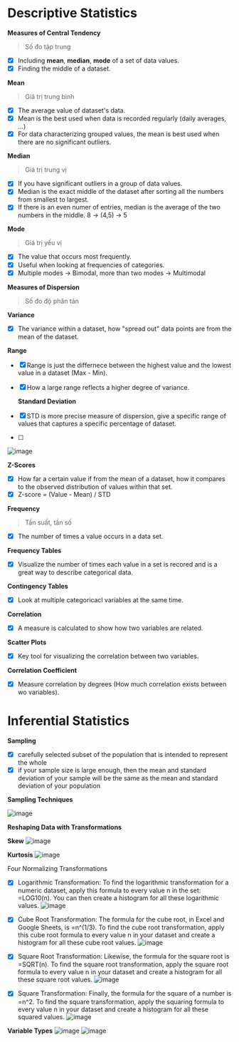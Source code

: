 # Descriptive Statistics

**Measures of Central Tendency**
> Số đo tập trung
- [x] Including **mean**, **median**, **mode** of a set of data values.
- [x] Finding the middle of a dataset.

**Mean**
> Giá trị trung bình
- [x] The average value of dataset's data.
- [x] Mean is the best used when data is recorded regularly (daily averages, ...)
- [x] For data characterizing grouped values, the mean is best used when there are no significant outliers.

**Median**
> Giá trị trung vị
- [x] If you have significant outliers in a group of data values.
- [x] Median is the exact middle of the dataset after sorting all the numbers from smallest to largest.
- [x] If there is an even numer of entries, median is the average of the two numbers in the middle. 8 -> (4,5) -> 5

**Mode**
> Giá trị yếu vị
- [x] The value that occurs most frequently.
- [x] Useful when looking at frequencies of categories.
- [x] Multiple modes -> Bimodal, more than two modes -> Multimodal

**Measures of Dispersion**
> Số đo độ phân tán

**Variance**
- [x] The variance within a dataset, how "spread out" data points are from the mean of the dataset.

**Range**
- [x] Range is just the differnece between the highest value and the lowest value in a dataset (Max - Min).
- [x] How a large range reflects a higher degree of variance.

  **Standard Deviation**
- [x] STD is more precise measure of dispersion, give a specific range of values that captures a specific percentage of dataset.
- [ ] 
![image](https://github.com/khoaht312/statistics-in-a-nutshell/assets/69152064/1465c06b-6790-4b71-a2b2-132e1d06ab5c)

**Z-Scores**
- [x] How far a certain value if from the mean of a dataset, how it compares to the observed distribution of values within that set.
- [x] Z-score = (Value - Mean) / STD

**Frequency**
> Tần suất, tần số
- [x] The number of times a value occurs in a data set.

**Frequency Tables**
- [x] Visualize the number of times each value in a set is recored and is a great way to describe categorical data.

**Contingency Tables**
- [x] Look at multiple categoricacl variables at the same time.

**Correlation**
- [x] A measure is calculated to show how two variables are related.

**Scatter Plots**
- [x] Key tool for visualizing the correlation between two variables.

**Correlation Coefficient**
- [x] Measure correlation by degrees (How much correlation exists between wo variables).

# Inferential Statistics

**Sampling**
- [x] carefully selected subset of the population that is intended to represent the whole
- [x] if your sample size is large enough, then the mean and standard deviation of your sample will be the same as the mean and standard deviation of your population

**Sampling Techniques**

![image](https://github.com/khoaht312/statistics-in-a-nutshell/assets/69152064/6f07e621-945b-4cb4-b7d2-3437d97073ac)

**Reshaping Data with Transformations**

**Skew**
![image](https://github.com/khoaht312/statistics-in-a-nutshell/assets/69152064/3e19f88a-06ea-4f45-8c79-a1c45c4ce112)

**Kurtosis**
![image](https://github.com/khoaht312/statistics-in-a-nutshell/assets/69152064/f1f0fc95-4fb0-477e-a885-15069a8f5a90)

Four Normalizing Transformations
- [x] Logarithmic Transformation: To find the logarithmic transformation for a numeric dataset, apply this formula to every value n in the set: =LOG10(n). You can then create a histogram for all these logarithmic values.
![image](https://github.com/khoaht312/statistics-in-a-nutshell/assets/69152064/4dff2d4b-6761-473a-aeb6-10fc5fcfa73f)

- [x] Cube Root Transformation: The formula for the cube root, in Excel and Google Sheets, is =n^(1/3). To find the cube root transformation, apply this cube root formula to every value n in your dataset and create a histogram for all these cube root values.
![image](https://github.com/khoaht312/statistics-in-a-nutshell/assets/69152064/4ab7b7ce-b252-4626-ad88-dae21bc55217)

- [x] Square Root Transformation: Likewise, the formula for the square root is =SQRT(n). To find the square root transformation, apply the square root formula to every value n in your dataset and create a histogram for all these square root values.
 ![image](https://github.com/khoaht312/statistics-in-a-nutshell/assets/69152064/5be8d8b9-f390-43cc-9f17-4ae1f7e80c47)

- [x] Square Transformation: Finally, the formula for the square of a number is =n^2. To find the square transformation, apply the squaring formula to every value n in your dataset and create a histogram for all these squared values.
![image](https://github.com/khoaht312/statistics-in-a-nutshell/assets/69152064/f93e0318-ff6a-43df-a23a-7f8b0f107458)

**Variable Types**
![image](https://github.com/khoaht312/statistics-in-a-nutshell/assets/69152064/97070850-b48b-4060-8478-628f49fea476)
![image](https://github.com/khoaht312/statistics-in-a-nutshell/assets/69152064/a38d45e0-ce99-46ea-ba72-f9dc91271011)


